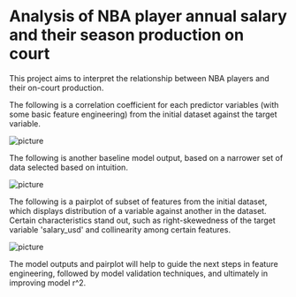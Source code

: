 # Analysis of NBA player annual salary and their season production on court

This project aims to interpret the relationship between NBA players and their on-court production. 

The following is a correlation coefficient for each predictor variables (with some basic feature engineering) from the initial dataset against the target variable. 

![picture](https://raw.githubusercontent.com/nkim500/Metis_Projects/main/02_Linear_Regression/support/Baseline%20r.png)

The following is another baseline model output, based on a narrower set of data selected based on intuition. 

![picture](https://github.com/nkim500/Metis_Projects/blob/main/02_Linear_Regression/support/Baseline%20r%20for%20smaller%20df.png?raw=true)

The following is a pairplot of subset of features from the initial dataset, which displays distribution of a variable against another in the dataset. Certain characteristics stand out, such as right-skewedness of the target variable 'salary_usd' and collinearity among certain features. 

![picture](https://github.com/nkim500/Metis_Projects/blob/main/02_Linear_Regression/support/pairplot.png?raw=true)

The model outputs and pairplot will help to guide the next steps in feature engineering, followed by model validation techniques, and ultimately in improving model r^2.
